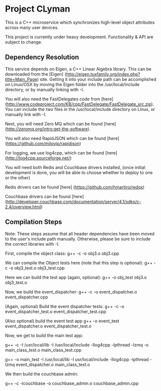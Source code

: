 # Project CLyman

This is a C++ microservice which synchronizes high-level object attributes across many user devices.

This project is currently under heavy development.  Functionality & API are subject to change.



## Dependency Resolution

This service depends on Eigen, a C++ Linear Algebra library.  This can be downloaded from the [Eigen] (http://eigen.tuxfamily.org/index.php?title=Main_Page) site.  Getting it into your include path can be accomplished on Linux/OSX by moving the Eigen folder into the /usr/local/include directory, or by manually linking with -I.

You will also need the FastDelegates code from [here] (http://www.codeproject.com/KB/cpp/FastDelegate/FastDelegate_src.zip).  You can include the two files in the /usr/local/include directory on Linux, or manually link with -I.

Next, you will need Zero MQ which can be found [here] (http://zeromq.org/intro:get-the-software).

You will also need RapidJSON which can be found [here] (https://github.com/miloyip/rapidjson)

For logging, we use log4cpp, which can be found [here] (http://log4cpp.sourceforge.net/)

You will need both Redis and Couchbase drivers installed, (once initial development is done, you will be able to choose whether to deploy to one or the other)

Redis drivers can be found [here] (https://github.com/hmartiro/redox)

Couchbase drivers can be found [here] (http://developer.couchbase.com/documentation/server/4.1/sdks/c-2.4/overview.html)

## Compilation Steps

Note: These steps assume that all header dependencies have been moved to the user's include path manually.  Otherwise, please be sure to include the correct libraries with -I.

First, compile the object class:
g++ -c -o obj3.o obj3.cpp 

We can compile the Object tests here (note that this step is optional):
g++ -c -o obj3_test.o obj3_test.cpp

Here we can build the test app (again, optional):
g++ -o obj_test obj3.o obj3_test.o

Now, we build the event_dispatcher:
g++ -c -o event_dispatcher.o event_dispatcher.cpp

(Again, optional) Build the event dispatcher tests:
g++ -c -o event_dispatcher_test.o event_dispatcher_test.cpp

(Also optional) build the event test app
g++ -o event_test event_dispatcher.o event_dispatcher_test.o


Now, we get to build the main test app:

g++ -c -I /usr/local/lib -I /usr/local/include -llog4cpp -lpthread -lzmq -o main_class_test.o main_class_test.cpp

g++ -o main_test -I /usr/local/lib -I usr/local/include -llog4cpp -lpthread -lzmq event_dispatcher.o main_class_test.o

We then build the couchbase admin:

g++ -c -lcouchbase -o couchbase_admin.o couchbase_admin.cpp
